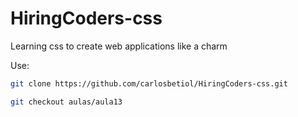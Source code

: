 # HiringCoders-css
Learning css to create web applications like a charm

Use:

```bash
git clone https://github.com/carlosbetiol/HiringCoders-css.git

git checkout aulas/aula13

```